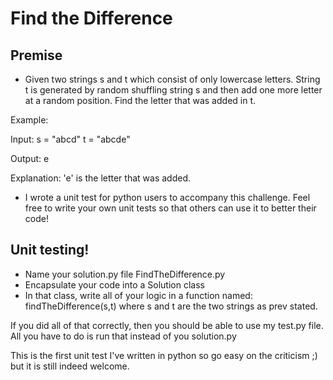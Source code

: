 # Find the Difference

## Premise

-	Given two strings s and t which consist of only lowercase letters. String t is generated by random shuffling string s and then add one more letter at a random position. Find the letter that was added in t.

Example:

Input:
s = "abcd"
t = "abcde"

Output:
e

Explanation:
'e' is the letter that was added.

-	I wrote a unit test for python users to accompany this challenge. Feel free to write your own unit tests so that others can use it to better their code!

## Unit testing!

-	Name your solution.py file FindTheDifference.py
-	Encapsulate your code into a Solution class
-	In that class, write all of your logic in a function named: findTheDifference(s,t) where s and t are the two strings as prev stated.

If you did all of that correctly, then you should be able to use my test.py file. All you have to do is run that instead of you solution.py

This is the first unit test I've written in python so go easy on the criticism ;) but it is still indeed welcome.
